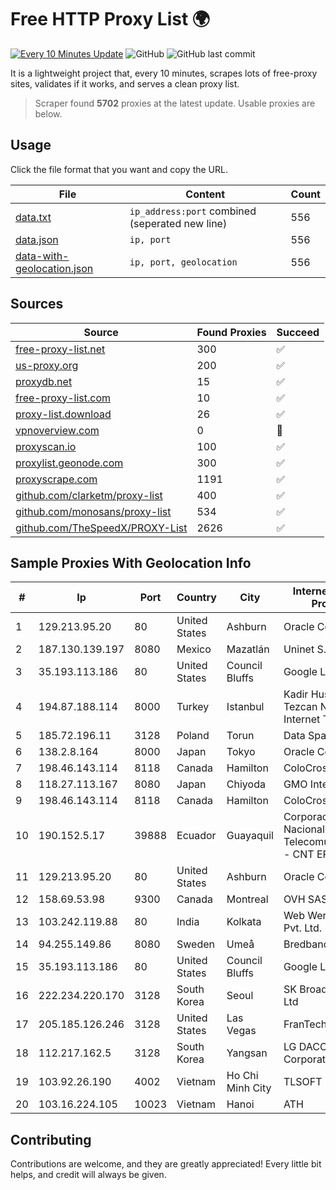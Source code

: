 
# Free HTTP Proxy List 🌍

[![Every 10 Minutes Update](https://github.com/mertguvencli/http-proxy-list/actions/workflows/main.yml/badge.svg?branch=main)](https://github.com/mertguvencli/http-proxy-list/actions/workflows/main.yml)
![GitHub](https://img.shields.io/github/license/mertguvencli/http-proxy-list)
![GitHub last commit](https://img.shields.io/github/last-commit/mertguvencli/http-proxy-list)

It is a lightweight project that, every 10 minutes, scrapes lots of free-proxy sites, validates if it works, and serves a clean proxy list.


> Scraper found **5702** proxies at the latest update. Usable proxies are below.

## Usage

Click the file format that you want and copy the URL.


|File|Content|Count|
|----|-------|-----|
|[data.txt](https://raw.githubusercontent.com/mertguvencli/http-proxy-list/main/proxy-list/data.txt)|`ip_address:port` combined (seperated new line)|556|
|[data.json](https://raw.githubusercontent.com/mertguvencli/http-proxy-list/main/proxy-list/data.json)|`ip, port`|556|
|[data-with-geolocation.json](https://raw.githubusercontent.com/mertguvencli/http-proxy-list/main/proxy-list/data-with-geolocation.json)|`ip, port, geolocation`|556|

## Sources

|Source|Found Proxies|Succeed|
|------|-------------|-------|
|[free-proxy-list.net](https://free-proxy-list.net)|300|✅|
|[us-proxy.org](https://www.us-proxy.org)|200|✅|
|[proxydb.net](http://proxydb.net)|15|✅|
|[free-proxy-list.com](https://free-proxy-list.com/?page=&port=&type%5B%5D=http&type%5B%5D=https&up_time=0&search=Search)|10|✅|
|[proxy-list.download](https://www.proxy-list.download/HTTP)|26|✅|
|[vpnoverview.com](https://vpnoverview.com/privacy/anonymous-browsing/free-proxy-servers)|0|🚫|
|[proxyscan.io](https://www.proxyscan.io)|100|✅|
|[proxylist.geonode.com](https://proxylist.geonode.com/api/proxy-list?limit=300&page=1&sort_by=lastChecked&sort_type=desc&protocols=http,https)|300|✅|
|[proxyscrape.com](https://api.proxyscrape.com/v2/?request=displayproxies&protocol=http&timeout=10000&country=all&ssl=all&anonymity=all)|1191|✅|
|[github.com/clarketm/proxy-list](https://raw.githubusercontent.com/clarketm/proxy-list/master/proxy-list-raw.txt)|400|✅|
|[github.com/monosans/proxy-list](https://raw.githubusercontent.com/monosans/proxy-list/main/proxies/http.txt)|534|✅|
|[github.com/TheSpeedX/PROXY-List](https://raw.githubusercontent.com/TheSpeedX/PROXY-List/master/http.txt)|2626|✅|


## Sample Proxies With Geolocation Info

|#|Ip|Port|Country|City|Internet Service Provider|
|-|--|----|-------|----|-------------------------|
|1|129.213.95.20|80|United States|Ashburn|Oracle Corporation|
|2|187.130.139.197|8080|Mexico|Mazatlán|Uninet S.A. de C.V.|
|3|35.193.113.186|80|United States|Council Bluffs|Google LLC|
|4|194.87.188.114|8000|Turkey|Istanbul|Kadir Huseyin Tezcan Nosspeed Internet Teknolojileri|
|5|185.72.196.11|3128|Poland|Torun|Data Space|
|6|138.2.8.164|8000|Japan|Tokyo|Oracle Corporation|
|7|198.46.143.114|8118|Canada|Hamilton|ColoCrossing|
|8|118.27.113.167|8080|Japan|Chiyoda|GMO Internet, Inc.|
|9|198.46.143.114|8118|Canada|Hamilton|ColoCrossing|
|10|190.152.5.17|39888|Ecuador|Guayaquil|Corporacion Nacional De Telecomunicaciones - CNT EP|
|11|129.213.95.20|80|United States|Ashburn|Oracle Corporation|
|12|158.69.53.98|9300|Canada|Montreal|OVH SAS|
|13|103.242.119.88|80|India|Kolkata|Web Werks India Pvt. Ltd.|
|14|94.255.149.86|8080|Sweden|Umeå|Bredband2 AB|
|15|35.193.113.186|80|United States|Council Bluffs|Google LLC|
|16|222.234.220.170|3128|South Korea|Seoul|SK Broadband Co Ltd|
|17|205.185.126.246|3128|United States|Las Vegas|FranTech Solutions|
|18|112.217.162.5|3128|South Korea|Yangsan|LG DACOM Corporation|
|19|103.92.26.190|4002|Vietnam|Ho Chi Minh City|TLSOFT|
|20|103.16.224.105|10023|Vietnam|Hanoi|ATH|



## Contributing

Contributions are welcome, and they are greatly appreciated! Every
little bit helps, and credit will always be given.

